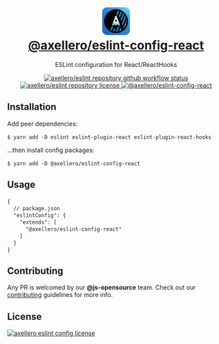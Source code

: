 <h1 align="center">
  <a target="_blank" href="https://axellero.io">
    <img
      height="64"
      src="https://raw.githubusercontent.com/axellero-io/eslint/main/.github/assets/logo.png"
      alt="axellero logo"
    />
    <br/>
    @axellero/eslint-config-react
  </a>
</h1>

<p align="center">ESLint configuration for React/ReactHooks</p>

<p align="center">
  <a href="https://github.com/axellero-io/eslint/actions?query=workflow%3A%22Lint+and+Test%22">
    <img
      src="https://github.com/axellero-io/eslint/workflows/Lint%20and%20Test/badge.svg"
      alt="axellero/eslint repository github workflow status"
    />
  </a>
  <a href="https://github.com/axellero-io/eslint/blob/main/LICENSE">
    <img
      src="https://img.shields.io/github/license/axellero-io/eslint?label=License"
      alt="axellero/eslint repository license"
    />
  </a>
   <a href="https://www.npmjs.com/package/@axellero/eslint-config-react">
     <img
       src="https://img.shields.io/npm/v/@axellero/eslint-config-react?color=blue&logo=npm&label="
       alt="@axellero/eslint-config-react"
     />
   </a>
</p>

## Installation
Add peer dependencies:
```shell
$ yarn add -D eslint eslint-plugin-react eslint-plugin-react-hooks
```
...then install config packages:
```shell
$ yarn add -D @axellero/eslint-config-react
```

## Usage
```json5
{
  // package.json
  "eslintConfig": {
    "extends": [
      "@axellero/eslint-config-react"
    ]
  }
}
```

## Contributing
Any PR is welcomed by our **@js-opensource** team.
Check out our [contributing](../../CONTRIBUTING.md) guidelines for more info.

## License
[![axellero eslint config license](https://img.shields.io/github/license/axellero-io/eslint?label=as%20always&color=informational)](../../LICENSE)
